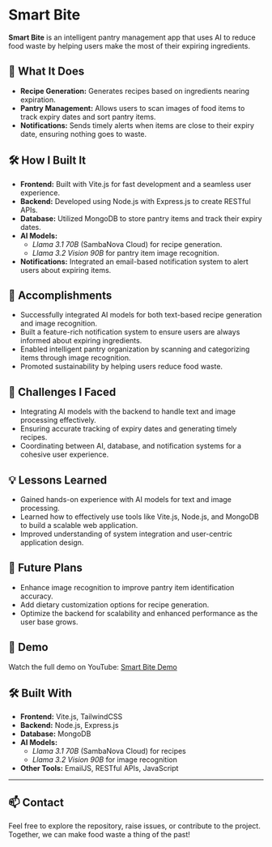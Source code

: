 # Smart Bite

**Smart Bite** is an intelligent pantry management app that uses AI to reduce food waste by helping users make the most of their expiring ingredients. 

## 🚀 What It Does

- **Recipe Generation:** Generates recipes based on ingredients nearing expiration.
- **Pantry Management:** Allows users to scan images of food items to track expiry dates and sort pantry items.
- **Notifications:** Sends timely alerts when items are close to their expiry date, ensuring nothing goes to waste.

## 🛠️ How I Built It

- **Frontend:** Built with Vite.js for fast development and a seamless user experience.
- **Backend:** Developed using Node.js with Express.js to create RESTful APIs.
- **Database:** Utilized MongoDB to store pantry items and track their expiry dates.
- **AI Models:** 
  - *Llama 3.1 70B* (SambaNova Cloud) for recipe generation.
  - *Llama 3.2 Vision 90B* for pantry item image recognition.
- **Notifications:** Integrated an email-based notification system to alert users about expiring items.

## 🌟 Accomplishments

- Successfully integrated AI models for both text-based recipe generation and image recognition.
- Built a feature-rich notification system to ensure users are always informed about expiring ingredients.
- Enabled intelligent pantry organization by scanning and categorizing items through image recognition.
- Promoted sustainability by helping users reduce food waste.

## 🤔 Challenges I Faced

- Integrating AI models with the backend to handle text and image processing effectively.
- Ensuring accurate tracking of expiry dates and generating timely recipes.
- Coordinating between AI, database, and notification systems for a cohesive user experience.

## 💡 Lessons Learned

- Gained hands-on experience with AI models for text and image processing.
- Learned how to effectively use tools like Vite.js, Node.js, and MongoDB to build a scalable web application.
- Improved understanding of system integration and user-centric application design.

## 🔮 Future Plans

- Enhance image recognition to improve pantry item identification accuracy.
- Add dietary customization options for recipe generation.
- Optimize the backend for scalability and enhanced performance as the user base grows.

## 🎥 Demo

Watch the full demo on YouTube: [Smart Bite Demo](https://youtu.be/HloCfTr_pBc)

## 🛠 Built With

- **Frontend:** Vite.js, TailwindCSS
- **Backend:** Node.js, Express.js
- **Database:** MongoDB
- **AI Models:** 
  - *Llama 3.1 70B* (SambaNova Cloud) for recipes
  - *Llama 3.2 Vision 90B* for image recognition
- **Other Tools:** EmailJS, RESTful APIs, JavaScript

---

## 📫 Contact

Feel free to explore the repository, raise issues, or contribute to the project. Together, we can make food waste a thing of the past!
